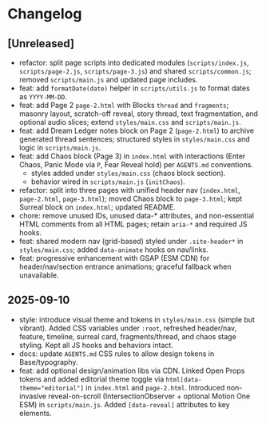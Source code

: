 # Changelog

## [Unreleased]
- refactor: split page scripts into dedicated modules (`scripts/index.js`, `scripts/page-2.js`, `scripts/page-3.js`) and shared `scripts/common.js`; removed `scripts/main.js` and updated page includes.
- feat: add `formatDate(date)` helper in `scripts/utils.js` to format dates as `YYYY-MM-DD`.
- feat: add Page 2 `page-2.html` with Blocks `thread` and `fragments`; masonry layout, scratch-off reveal, story thread, text fragmentation, and optional audio slices; extend `styles/main.css` and `scripts/main.js`.
- feat: add Dream Ledger notes block on Page 2 (`page-2.html`) to archive generated thread sentences; structured styles in `styles/main.css` and logic in `scripts/main.js`.
- feat: add Chaos block (Page 3) in `index.html` with interactions (Enter Chaos, Panic Mode via `P`, Fear Reveal hold) per `AGENTS.md` conventions.
  - styles added under `styles/main.css` (chaos block section).
  - behavior wired in `scripts/main.js` (`initChaos`).
 - refactor: split into three pages with unified header nav (`index.html`, `page-2.html`, `page-3.html`); moved Chaos block to `page-3.html`; kept Surreal block on `index.html`; updated README.
- chore: remove unused IDs, unused data-* attributes, and non-essential HTML comments from all HTML pages; retain `aria-*` and required JS hooks.
 - feat: shared modern nav (grid-based) styled under `.site-header*` in `styles/main.css`; added `data-animate` hooks on nav/links.
 - feat: progressive enhancement with GSAP (ESM CDN) for header/nav/section entrance animations; graceful fallback when unavailable.

## 2025-09-10
- style: introduce visual theme and tokens in `styles/main.css` (simple but vibrant). Added CSS variables under `:root`, refreshed header/nav, feature, timeline, surreal card, fragments/thread, and chaos stage styling. Kept all JS hooks and behaviors intact.
- docs: update `AGENTS.md` CSS rules to allow design tokens in Base/typography.
 - feat: add optional design/animation libs via CDN. Linked Open Props tokens and added editorial theme toggle via `html[data-theme="editorial"]` in `index.html` and `page-2.html`. Introduced non-invasive reveal-on-scroll (IntersectionObserver + optional Motion One ESM) in `scripts/main.js`. Added `[data-reveal]` attributes to key elements.
